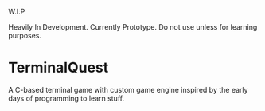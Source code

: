 W.I.P

Heavily In Development. Currently Prototype. Do not use unless for learning purposes. 

# TerminalQuest
A C-based terminal game with custom game engine inspired by the early days of programming to learn stuff.
